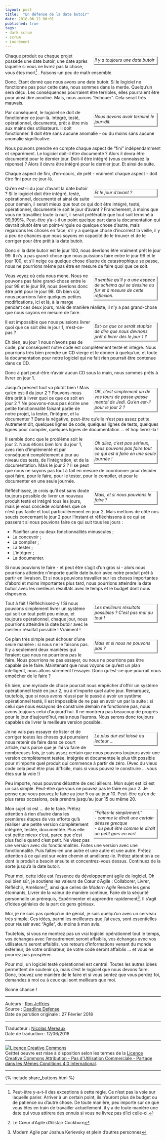 ```yaml
---
layout: post
title:  "En défense de la date butoir"
date: 2018-06-12 00:01
published: true
tags:
- dark scrum
- scrum
- incrément
---
```


<div align="right" style="float:right; margin:10px; padding-bottom:5px; font-style: italic; width:40%; text-align:left; border-style:outset" >Il y a toujours une date butoir</div>

Chaque produit ou chaque projet possède une date butoir, une date après laquelle si vous ne livrez pas la chose, vous êtes mort[^1] . Faisons-un peu de math ensemble.

Donc. Étant donné que nous avons une date butoir. Si le logiciel ne fonctionne pas pour cette date, nous sommes dans la merde. Quelqu’un sera déçu. Les conséquences pourraient être terribles, elles pourraient être pour ainsi dire anodine. Mais, nous aurons “échouer”. Cela serait très mauvais.

<div align="right" style="float:right; margin:10px; padding-bottom:5px; font-style: italic; width:40%; text-align:left; border-style:outset" >Nous devons avoir terminé le jour-dit.</div>

Par conséquent, le logiciel se doit de fonctionner ce jour-là. Intégré, testé, opérationnel, documenté, prêt à être mis aux mains des utilisateurs. Il doit fonctionner. Il doit être sans aucune anomalie - ou du moins sans aucune anomalie significative.

Nous pouvons prendre en compte chaque aspect de “fini” indépendamment et séparément. Le logiciel doit-il être documenté ? Alors il devra être documenté pour le dernier jour. Doit-il être intégré (vous connaissez la réponse) ? Alors il devra être intégré pour le dernier jour. Et ainsi de suite.

Chaque aspect de fini, d’en-cours, de prêt - vraiment chaque aspect - doit être fini pour ce jour-là.

<div align="right" style="float:right; margin:10px; padding-bottom:5px; font-style: italic; width:40%; text-align:left; border-style:outset" >Et le jour d’avant ?</div>

Qu’en est-il du jour d’avant la date butoir ? Si le logiciel doit être intégré, testé, opérationnel, documenté et ainsi de suite pour demain, il serait mieux que tout ce qui doit être intégré, testé, opérationnel, documenté le soit le jour d’avant ? Franchement, à moins que vous ne travailliez toute la nuit, il serait préférable que tout soit terminé à 99,999%. Peut-être y’a-t-il un point quelque part dans la documentation qui devrait plutôt être un point-virgule ou quelque chose d’autre, mais regardons les choses en face, s’il y a quelque chose d’incorrect la veille, il y a peu de chances que nous soyons en capacité de le trouver et de le corriger pour être prêt à la date butoir.

Donc si la date butoir est le jour 100, nous devrions être vraiment prêt le jour 99. Il n’y a pas grand-chose que nous puissions faire entre le jour 99 et le jour 100, et s’il neige ou quelque chose d’autre de catastrophique se passe, nous ne pourrions même pas être en mesure de faire quoi que ce soit.

<div align="right" style="float:right; margin:10px; padding-bottom:5px; font-style: italic; width:40%; text-align:left; border-style:outset" >Il semble qu’il y a une espèce de schéma qui se dessine au fur et à mesure de cette réflexion.</div>

Vous voyez où cela nous mène. Nous ne pouvons pas faire grand-chose entre le jour 98 et le jour 99, nous devrions donc être prêt pour le jour 98. Oh bien sûr, nous pourrions faire quelques petites modifications, ici et là, à la marge pendant ces deux jours, mais de manière réaliste, il n'y a pas grand-chose que nous soyons en mesure de faire.

<div align="right" style="float:right; margin:10px; padding-bottom:5px; font-style: italic; width:40%; text-align:left; border-style:outset" >Est-ce que ce serait stupide de dire que nous devrions prêt à livrer dès le jour 1 ?</div>

Il est impossible que nous puissions livrer quoi que ce soit dès le jour 1, n’est-ce-pas ?

Eh bien, au jour 1 nous n’avons pas de code, par conséquent notre code est complètement testé et intégré. Nous pourrions très bien prendre un CD vierge et le donner à quelqu’un, et toute la documentation pour notre logiciel qui ne fait rien pourrait être contenue dans ce CD.

Donc à part peut-être n’avoir aucun CD sous la main, nous sommes prêts à livrer en jour 1.

<div align="right" style="float:right; margin:10px; padding-bottom:5px; font-style: italic; width:40%; text-align:left; border-style:outset" >OK, c’est simplement un de vos tours de passe-passe mental de Jedi. Qu’en est-il pour le jour 2 ?</div>

Jusqu’à présent tout va plutôt bien ! Mais qu’en est-il du jour 2 ? Pouvons-nous être prêt à livrer quoi ce que ce soit en jour 2 ? Ne pouvons-nous pas écrire une petite fonctionnalité faisant partie de notre projet, la tester, l’intégrer, et la documenter ? Dans la négative, peut-être qu’elle n’est pas assez petite. Autrement dit, quelques lignes de code, quelques lignes de tests, quelques lignes pour compiler, quelques lignes de documentation … et hop livrez-la !

<div align="right" style="float:right; margin:10px; padding-bottom:5px; font-style: italic; width:40%; text-align:left; border-style:outset" >Oh allez, c’est pas sérieux, nous pouvons pas faire tout ce qui est à faire en une seule journée !</div>

Il semble donc que le problème soit le jour 2. Nous étions bien lors du jour 1, avec rien d’implémenté et par conséquent complètement à jour au niveau des tests, de l’intégration, et de la documentation. Mais le jour 2 ? Il se peut que nous ne soyons pas tout à fait en mesure de coordonner pour décider quoi faire, pour le faire, pour le tester, pour le compiler, et pour le documenter en une seule journée.

<div align="right" style="float:right; margin:10px; padding-bottom:5px; font-style: italic; width:40%; text-align:left; border-style:outset" >Mais, et si nous pouvions le faire ?</div>

Réfléchissez, je crois qu’il est sans doute toujours possible de livrer un nouveau produit testé et intégré tous les jours, mais je vous concède volontiers que ce n’est pas facile et tout particulièrement en jour 2. Mais mettons de côté nos soucis concernant le jour 2 pour l’instant et réfléchissons à ce qui se passerait si nous pouvions faire ce qui suit tous les jours :

* Planifier une ou deux fonctionnalités minuscules ;
* La concevoir ;
* La compiler ;
* La tester ;
* L'intégrer ;
* La documenter.

Si nous pouvions le faire - et peut être s’agit d’un gros si - alors nous pourrions atteindre n’importe quelle date butoir avec notre produit prêt à partir en livraison. Et si nous pouvions travailler sur les choses importantes d’abord et moins importantes plus tard, nous pourrions atteindre la date butoir avec les meilleurs résultats avec le temps et le budget dont nous disposons.

<div align="right" style="float:right; margin:10px; padding-bottom:5px; font-style: italic; width:40%; text-align:left; border-style:outset" >Les meilleurs résultats possibles ? C’est pas mal du tout !</div>

Tout à fait ! Réfléchissez-y ! Si nous pouvions simplement livrer un système qui soit un tout petit peu mieux, et toujours opérationnel, chaque jour, nous pourrions atteindre la date butoir avec le meilleur résultat possible ! Vraiment !

<div align="right" style="float:right; margin:10px; padding-bottom:5px; font-style: italic; width:40%; text-align:left; border-style:outset" >Mais et si nous ne pouvons pas ?</div>

Ce plan très simple peut échouer d’une seule manière : si nous ne le faisons pas. Il y a seulement deux manières qui feraient que nous ne pourrions pas le faire. Nous pourrions ne pas essayer, ou nous ne pourrions pas être capable de le faire. Maintenant que nous voyons ce qu’est un plan intelligent, nous allons sûrement l’essayer. Donc qu’est-ce que pourrait nous empêcher de le faire ?

Eh bien, une myriade de chose pourrait nous empêcher d’offrir un système opérationnel testé en jour 2, ou à n’importe quel autre jour. Remarquez, toutefois, que si nous avons réussi par le passé à avoir un système opérationnel testé, il est impossible de ne pas en avoir un par la suite : si celui que nous essayons de construire demain ne fonctionne pas, nous avons toujours celui d’aujourd’hui. Il ne montrera pas beaucoup de progrès pour le jour d’aujourd’hui, mais nous l’aurons. Nous serons donc toujours capables de livrer la meilleure version possible.

<div align="right" style="float:right; margin:10px; padding-bottom:5px; font-style: italic; width:40%; text-align:left; border-style:outset" >Le plus dur est laissé au lecteur …</div>

Je ne vais pas essayer de lister et de corriger toutes les choses qui pourraient nous retenir de faire dans ce court article, mais parce que je l’ai vu faire de nombreuses fois, je suis assez certain que nous pouvons toujours avoir une version complètement testée, intégrée et documentée le plus tôt possible pour n’importe quel produit qui commence à partir de zéro. (Avec du vieux code cela peut être plus difficile, mais si vous pouvez le construire … vous êtes sur la voie !)

Peu importe, nous pouvons débattre de ceci ailleurs. Mon sujet est ici est un cas simple. Peut-être que vous ne pouvez pas le faire en jour 2. Je pense que vous pouvez le faire au jour 5 ou au jour 10. Peut-être qu’en de plus rares occasions, cela prendra jusqu’au jour 15 ou même 20.

<div align="right" style="float:right; margin:10px; padding-bottom:5px; font-style: italic; width:40%; text-align:left; border-style:outset" >”Faites-le simplement.” <br/> - comme le dirait une certain déesse grecque <br/> - ou peut être comme le dirait un petit gars en vert</div>

Mon sujet ici est … de le faire. Prêtez attention à rien d’autre dans les premières étapes de vos efforts qu’à réaliser une petite version complètement intégrée, testée, documentée. Plus elle est petite mieux c’est, parce que c’est plus facile quand c’est petit. Ne visez pas une version avec dix fonctionnalités. Faites une version avec une fonctionnalité. Puis faites-en une autre et une autre et une autre. Prêtez attention à ce qui est sur votre chemin et améliorez-le. Prêtez attention à ce dont le produit a besoin ensuite et concentrez-vous dessus. Continuez de la sorte jusqu’à la date butoir.

Pour moi, cette idée est l’essence du développement agile de logiciel. Oh oui bien sûr, je soutiens les valeurs de Cœur d’Agile : Collaborer, Livrer, Réfléchir, Améliorer[^2], ainsi que celles de _Modern Agile_ Rendre les gens étonnants, Livrer de la valeur de manière continue, Faire de la sécurité personnelle un prérequis, Expérimenter et apprendre rapidement[^3]. Il s’agit d’idées géniales de la part de gens géniaux.

Moi, je ne suis pas quelqu’un de génial, je suis quelqu’un avec un cerveau très simple. Ces idées, parmi les meilleures que j’ai eues, sont essentielles pour réussir avec “Agile”, du moins à mon avis.

Toutefois, si vous ne montrez pas un vrai logiciel opérationnel tout le temps, vos échanges avec l’encadrement seront affaiblis, vos échanges avec vos utilisateurs seront affaiblis, vos retours d’informations venant du monde extérieur, de votre ordinateur, de votre code seront affaiblis … et vous ne pourrez pas prospérer.

Pour moi, un logiciel testé opérationnel est central. Toutes les autres idées permettent de soutenir ça, mais c’est le logiciel que nous devons faire. Donc, trouvez une manière de le faire et si vous sentez que vous perdez foi, demandez à moi ou à ceux qui sont meilleurs que moi.

Bonne chance !

[^1]: Peut-être y-a-t-il des exceptions à cette règle. Ce n’est pas la voie sur laquelle parier. Arriver à un certain point, ils n’auront plus de budget ou de patience ou d’autre chose. De toute manière, peu importe sur ce que vous êtes en train de travailler actuellement, il y a de toute manière une date qui vous attirera des ennuis si vous ne livrez pas d’ici celle-ci.

[^2]: Le Cœur d’Agile d’Alistair Cockburn

[^3]: Modern Agile par Joshua Kerievsky et plein d’autres personnes


---
Auteurs : [Ron Jeffries](http://ronjeffries.com/about.html)  
Source : [Deadline Defense](https://ronjeffries.com/articles/018-01ff/deadline-defense/)  
Date de parution originale : 27 Février 2018  

---
Traducteur : [Nicolas Mereaux](http://www.les-traducteurs-agiles.org/traducteurs/)  
Date de traduction : 12/06/2018  

---

<a rel="license" href="http://creativecommons.org/licenses/by-nc-sa/4.0/"><img alt="Licence Creative Commons" style="border-width:0" src="http://i.creativecommons.org/l/by-nc-sa/4.0/88x31.png" /></a><br />Ce(tte) oeuvre est mise à disposition selon les termes de la <a rel="license" href="http://creativecommons.org/licenses/by-nc-sa/4.0/">Licence Creative Commons Attribution - Pas d'Utilisation Commerciale - Partage dans les Mêmes Conditions 4.0 International</a>.

---

{% include share_buttons.html %}
